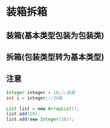 # 装箱拆箱

## 装箱(基本类型包装为包装类)


## 拆箱(包装类型转为基本类型)


## 注意



```java
Integer integer = 10;//装箱
int i = integer;//拆箱
```

```java
List list = new ArrayList();
list.add(10);
list.add(new Integer(10));
```